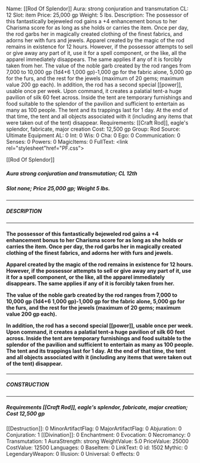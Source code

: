 Name: [[Rod Of Splendor]]
Aura: strong conjuration and transmutation
CL: 12
Slot: item
Price: 25,000 gp
Weight: 5 lbs.
Description: The possessor of this fantastically bejeweled rod gains a +4 enhancement bonus to her Charisma score for as long as she holds or carries the item. Once per day, the rod garbs her in magically created clothing of the finest fabrics, and adorns her with furs and jewels. Apparel created by the magic of the rod remains in existence for 12 hours. However, if the possessor attempts to sell or give away any part of it, use it for a spell component, or the like, all the apparel immediately disappears. The same applies if any of it is forcibly taken from her. The value of the noble garb created by the rod ranges from 7,000 to 10,000 gp (1d4+6 1,000 gp)-1,000 gp for the fabric alone, 5,000 gp for the furs, and the rest for the jewels (maximum of 20 gems; maximum value 200 gp each). In addition, the rod has a second special [[power]], usable once per week. Upon command, it creates a palatial tent-a huge pavilion of silk 60 feet across. Inside the tent are temporary furnishings and food suitable to the splendor of the pavilion and sufficient to entertain as many as 100 people. The tent and its trappings last for 1 day. At the end of that time, the tent and all objects associated with it (including any items that were taken out of the tent) disappear.
Requirements: [[Craft Rod]], eagle's splendor, fabricate, major creation
Cost: 12,500 gp
Group: Rod
Source: Ultimate Equipment
AL: 0
Int: 0
Wis: 0
Cha: 0
Ego: 0
Communication: 0
Senses: 0
Powers: 0
MagicItems: 0
FullText: <link rel="stylesheet"href="PF.css"><div class="heading"><p class="alignleft">[[Rod Of Splendor]]</p><div style="clear: both;"></div></div><div><h5><b>Aura </b>strong conjuration and transmutation; <b>CL </b>12th</h5><h5><b>Slot </b>none; <b>Price </b>25,000 gp; <b>Weight </b>5 lbs.</h5></div><hr/><div><h5><b>DESCRIPTION</b></h5></div><hr/><div><h4><p>The possessor of this fantastically bejeweled rod gains a +4 enhancement bonus to her Charisma score for as long as she holds or carries the item. Once per day, the rod garbs her in magically created clothing of the finest fabrics, and adorns her with furs and jewels. </p><p>Apparel created by the magic of the rod remains in existence for 12 hours. However, if the possessor attempts to sell or give away any part of it, use it for a spell component, or the like, all the apparel immediately disappears. The same applies if any of it is forcibly taken from her. </p><p>The value of the noble garb created by the rod ranges from 7,000 to 10,000 gp (1d4+6 1,000 gp)-1,000 gp for the fabric alone, 5,000 gp for the furs, and the rest for the jewels (maximum of 20 gems; maximum value 200 gp each). </p><p>In addition, the rod has a second special [[power]], usable once per week. Upon command, it creates a palatial tent-a huge pavilion of silk 60 feet across. Inside the tent are temporary furnishings and food suitable to the splendor of the pavilion and sufficient to entertain as many as 100 people. The tent and its trappings last for 1 day. At the end of that time, the tent and all objects associated with it (including any items that were taken out of the tent) disappear.</p></h4></div><hr/><div><h5><b>CONSTRUCTION</b></h5></div><hr/><div><h5><b>Requirements </b>[[Craft Rod]], <i>eagle's splendor</i>, <i>fabricate</i>, <i>major creation</i>; <b>Cost </b>12,500 gp</h5></div>
[[Destruction]]: 0
MinorArtifactFlag: 0
MajorArtifactFlag: 0
Abjuration: 0
Conjuration: 1
[[Divination]]: 0
Enchantment: 0
Evocation: 0
Necromancy: 0
Transmutation: 1
AuraStrength: strong
WeightValue: 5.0
PriceValue: 25000
CostValue: 12500
Languages: 0
BaseItem: 0
LinkText: 0
id: 1502
Mythic: 0
LegendaryWeapon: 0
Illusion: 0
Universal: 0
effects: 0
